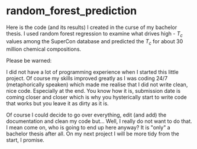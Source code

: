 # random_forest_prediction

Here is the code (and its results) I created in the curse of my bachelor thesis.
I used random forest regression to examine what drives high - $T_c$ values among the SuperCon
database and predicted the $T_c$ for about 30 million chemical compositions.

Please be warned: 

I did not have a lot of programming experience when I started this little project. 
Of course my skills improved greatly as I was coding 24/7 (metaphorically speaken) which made
me realise that I did not write clean, nice code. Especially at the end. You know how it is,
submission date is coming closer and closer which is why you hysterically start to write code 
that works but you leave it as dirty as it is. 

Of course I could decide to go over everything, edit (and add) the documentation and clean my code
but... Well, I really do not want to do that. I mean come on, who is going to end up here
anyway? It is "only" a bachelor thesis after all. 
On my next project I will be more tidy from the start, I promise.


